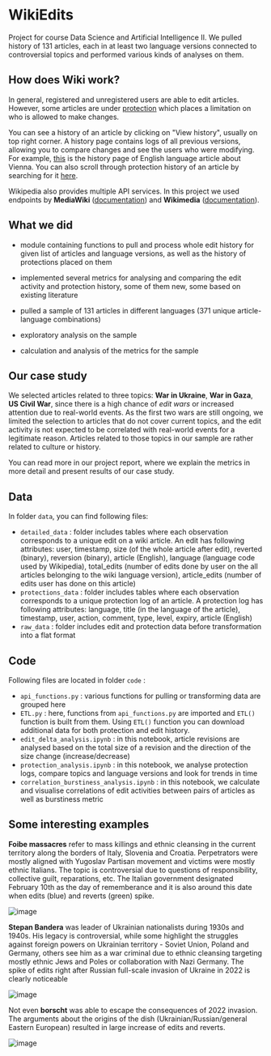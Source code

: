 # WikiEdits

Project for course Data Science and Artificial Intelligence II. We pulled history of 131 articles, each in at least two language versions connected to controversial topics and performed various kinds of analyses on them.

## How does Wiki work?

In general, registered and unregistered users are able to edit articles. However, some articles are under [protection](https://en.wikipedia.org/wiki/Wikipedia:Protection_policy) which places a limitation on who is allowed to make changes.

You can see a history of an article by clicking on "View history", usually on top right corner. A history page contains logs of all previous versions, allowing you to compare changes and see the users who were modifying. For example, [this](https://en.wikipedia.org/w/index.php?title=Vienna&action=history) is the history page of English language article about Vienna. You can also scroll through protection history of an article by searching for it [here](https://en.wikipedia.org/wiki/Special:Log?type=protect).

Wikipedia also provides multiple API services. In this project we used endpoints by **MediaWiki** ([documentation](https://www.mediawiki.org/wiki/API:Main_page)) and **Wikimedia** ([documentation](https://api.wikimedia.org/wiki/Core_REST_API)).

## What we did

- module containing functions to pull and process whole edit history for given list of articles and language versions, as well as the history of protections placed on them

- implemented several metrics for analysing and comparing the edit activity and protection history, some of them new, some based on existing literature

- pulled a sample of 131 articles in different languages (371 unique article-language combinations)

- exploratory analysis on the sample

- calculation and analysis of the metrics for the sample

## Our case study

We selected articles related to three topics: **War in Ukraine**, **War in Gaza**, **US Civil War**, since there is a high chance of *edit wars* or increased attention due to real-world events. As the first two wars are still ongoing, we limited the selection to articles that do not cover current topics, and the edit activity is not expected to be correlated with real-world events for a legitimate reason. Articles related to those topics in our sample are rather related to culture or history.

You can read more in our project report, where we explain the metrics in more detail and present results of our case study.

## Data

In folder `data`, you can find following files:

- `detailed_data` : folder includes tables where each observation corresponds to a unique edit on a wiki article. An edit has following attributes: user, timestamp, size (of the whole article after edit), reverted (binary), reversion (binary), article (English), language (language code used by Wikipedia), total_edits (number of edits done by user on the all articles belonging to the wiki language version), article_edits (number of edits user has done on this article)
- `protections_data` : folder includes tables where each observation corresponds to a unique protection log of an article. A protection log has following attributes: language, title (in the language of the article), timestamp, user, action, comment, type, level, expiry, article (English)
- `raw_data` : folder includes edit and protection data before transformation into a flat format

## Code

Following files are located in folder `code` :

- `api_functions.py` : various functions for pulling or transforming data are grouped here
- `ETL.py` : here, functions from `api_functions.py` are imported and `ETL()` function is built from them. Using `ETL()` function you can download additional data for both protection and edit history.
- `edit_delta_analysis.ipynb` : in this notebook, article revisions are analysed based on the total size of a revision and the direction of the size change (increase/decrease)
- `protection_analysis.ipynb` : in this notebook, we analyse protection logs, compare topics and language versions and look for trends in time
- `correlation_burstiness_analysis.ipynb` : in this notebook, we calculate and visualise correlations of edit activities between pairs of articles as well as burstiness metric

## Some interesting examples

**Foibe massacres** refer to mass killings and ethnic cleansing in the current territory along the borders of Italy, Slovenia and Croatia. Perpetrators were mostly aligned with Yugoslav Partisan movement and victims were mostly ethnic Italians. The topic is controversial due to questions of responsibility, collective guilt, reparations, etc. The Italian government designated February 10th as the day of rememberance and it is also around this date when edits (blue) and reverts (green) spike.

![image](https://github.com/Rrisko/WikiEdits/assets/115427248/01bd266d-4a0d-4382-8e9d-6afb07afd48a)

**Stepan Bandera** was leader of Ukrainian nationalists during 1930s and 1940s. His legacy is controversial, while some highlight the struggles against foreign powers on Ukrainian territory - Soviet Union, Poland and Germany, others see him as a war criminal due to ethnic cleansing targeting mostly ethnic Jews and Poles or collaboration with Nazi Germany. The spike of edits right after Russian full-scale invasion of Ukraine in 2022 is clearly noticeable

![image](https://github.com/Rrisko/WikiEdits/assets/115427248/0a907658-84b8-4864-b48e-8806a4d1a5e5)

Not even **borscht** was able to escape the consequences of 2022 invasion. The arguments about the origins of the dish (Ukrainian/Russian/general Eastern European) resulted in large increase of edits and reverts.

![image](https://github.com/Rrisko/WikiEdits/assets/115427248/66a7d260-732c-48d4-bc09-5081f100851f)

